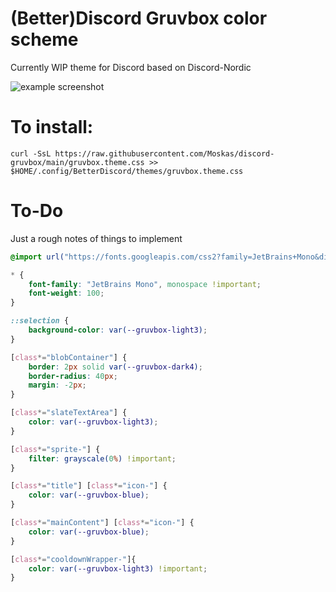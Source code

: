 # (Better)Discord Gruvbox color scheme

Currently WIP theme for Discord based on Discord-Nordic 

![example screenshot](./gruvbox.png)<br/>

# To install:
```
curl -SsL https://raw.githubusercontent.com/Moskas/discord-gruvbox/main/gruvbox.theme.css >> $HOME/.config/BetterDiscord/themes/gruvbox.theme.css
```

# To-Do
Just a rough notes of things to implement
```css
@import url("https://fonts.googleapis.com/css2?family=JetBrains+Mono&display=swap");

* {
    font-family: "JetBrains Mono", monospace !important;
    font-weight: 100;
}

::selection {
    background-color: var(--gruvbox-light3);
}

[class*="blobContainer"] {
    border: 2px solid var(--gruvbox-dark4);
    border-radius: 40px;
    margin: -2px;
}

[class*="slateTextArea"] {
    color: var(--gruvbox-light3);
}

[class*="sprite-"] {
    filter: grayscale(0%) !important;
}

[class*="title"] [class*="icon-"] {
    color: var(--gruvbox-blue);
}

[class*="mainContent"] [class*="icon-"] {
    color: var(--gruvbox-blue);
}

[class*="cooldownWrapper-"]{
    color: var(--gruvbox-light3) !important;
}
```
